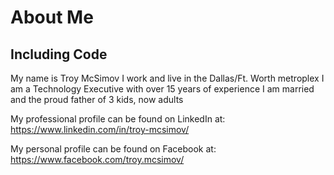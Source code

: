 About Me
================

## Including Code

My name is Troy McSimov I work and live in the Dallas/Ft. Worth
metroplex I am a Technology Executive with over 15 years of experience I
am married and the proud father of 3 kids, now adults

My professional profile can be found on LinkedIn at:
<https://www.linkedin.com/in/troy-mcsimov/>

My personal profile can be found on Facebook at:
<https://www.facebook.com/troy.mcsimov/>

